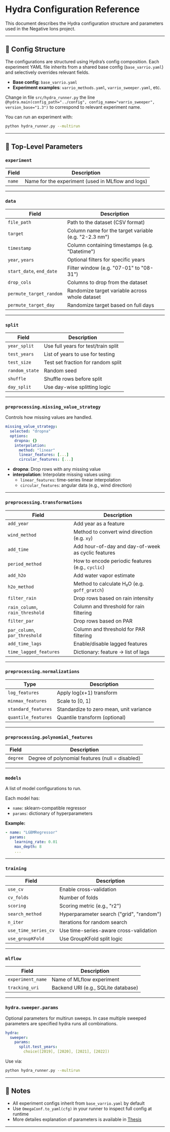 # Hydra Configuration Reference

This document describes the Hydra configuration structure and parameters used in the Negative Ions project.

---

## 📁 Config Structure

The configurations are structured using Hydra’s config composition. Each experiment YAML file inherits from a shared base config (`base_varrio.yaml`) and selectively overrides relevant fields.

- **Base config**: `base_varrio.yaml`
- **Experiment examples**: `varrio_methods.yaml`, `varrio_sweeper.yaml`, etc.

Change in file ```src/hydra_runner.py```
the line
```@hydra.main(config_path="../config", config_name="varrio_sweeper", version_base="1.3")```
to correspond to relevant experiment name. 

You can run an experiment with:
```bash
python hydra_runner.py --multirun
```

---

## 🔧 Top-Level Parameters

### `experiment`
| Field | Description |
|-------|-------------|
| `name` | Name for the experiment (used in MLflow and logs) |

---

### `data`
| Field | Description |
|-------|-------------|
| `file_path` | Path to the dataset (CSV format) |
| `target` | Column name for the target variable (e.g. "2-2.3 nm") |
| `timestamp` | Column containing timestamps (e.g. "Datetime") |
| `year`, `years` | Optional filters for specific years |
| `start_date`, `end_date` | Filter window (e.g. "07-01" to "08-31") |
| `drop_cols` | Columns to drop from the dataset |
| `permute_target_random` | Randomize target variable across whole dataset |
| `permute_target_day` | Randomize target based on full days |

---

### `split`
| Field | Description |
|-------|-------------|
| `year_split` | Use full years for test/train split |
| `test_years` | List of years to use for testing |
| `test_size` | Test set fraction for random split |
| `random_state` | Random seed |
| `shuffle` | Shuffle rows before split |
| `day_split` | Use day-wise splitting logic |

---

### `preprocessing.missing_value_strategy`

Controls how missing values are handled.

```yaml
missing_value_strategy:
  selected: "dropna"
  options:
    dropna: {}
    interpolation: 
      method: "linear"
      linear_features: [...]
      circular_features: [...]
```

- **dropna**: Drop rows with any missing value
- **interpolation**: Interpolate missing values using:
  - `linear_features`: time-series linear interpolation
  - `circular_features`: angular data (e.g., wind direction)

---

### `preprocessing.transformations`

| Field | Description |
|-------|-------------|
| `add_year` | Add year as a feature |
| `wind_method` | Method to convert wind direction (e.g. `xy`) |
| `add_time` | Add hour-of-day and day-of-week as cyclic features |
| `period_method` | How to encode periodic features (e.g., `cyclic`) |
| `add_h2o` | Add water vapor estimate |
| `h2o_method` | Method to calculate H₂O (e.g. `goff_gratch`) |
| `filter_rain` | Drop rows based on rain intensity |
| `rain_column`, `rain_threshold` | Column and threshold for rain filtering |
| `filter_par` | Drop rows based on PAR |
| `par_column`, `par_threshold` | Column and threshold for PAR filtering |
| `add_time_lags` | Enable/disable lagged features |
| `time_lagged_features` | Dictionary: feature → list of lags |

---

### `preprocessing.normalizations`

| Type | Description |
|------|-------------|
| `log_features` | Apply log(x+1) transform |
| `minmax_features` | Scale to [0, 1] |
| `standard_features` | Standardize to zero mean, unit variance |
| `quantile_features` | Quantile transform (optional) |

---

### `preprocessing.polynomial_features`

| Field | Description |
|-------|-------------|
| `degree` | Degree of polynomial features (null = disabled) |

---

### `models`

A list of model configurations to run.

Each model has:
- `name`: sklearn-compatible regressor
- `params`: dictionary of hyperparameters

**Example:**
```yaml
- name: "LGBMRegressor"
  params:
    learning_rate: 0.01
    max_depth: 8
    ...
```

---

### `training`

| Field | Description |
|-------|-------------|
| `use_cv` | Enable cross-validation |
| `cv_folds` | Number of folds |
| `scoring` | Scoring metric (e.g., "r2") |
| `search_method` | Hyperparameter search ("grid", "random") |
| `n_iter` | Iterations for random search |
| `use_time_series_cv` | Use time-series-aware cross-validation |
| `use_groupKFold` | Use GroupKFold split logic |

---

### `mlflow`

| Field | Description |
|-------|-------------|
| `experiment_name` | Name of MLflow experiment |
| `tracking_uri` | Backend URI (e.g., SQLite database) |

---

### `hydra.sweeper.params`

Optional parameters for multirun sweeps. In case multiple sweeped parameters are specified hydra runs all combinations. 

```yaml
hydra:
  sweeper:
    params:
      split.test_years: 
        choice([2019], [2020], [2021], [2022])
```

Use via:
```bash
python hydra_runner.py --multirun
```

---

## 📝 Notes

- All experiment configs inherit from `base_varrio.yaml` by default
- Use `OmegaConf.to_yaml(cfg)` in your runner to inspect full config at runtime
- More detailes explanation of parameters is available in [Thesis](Mikko_Ahro_Mastersthesis_2025)

---


